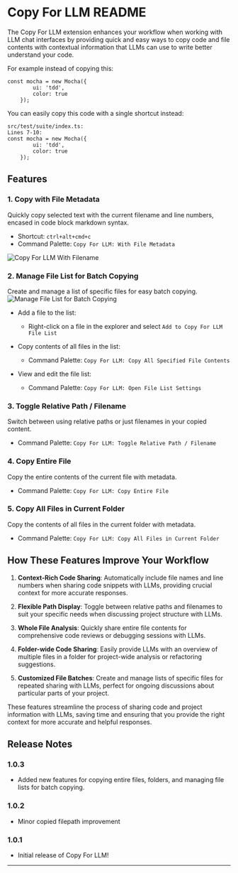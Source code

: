 # Copy For LLM README

The Copy For LLM extension enhances your workflow when working with LLM chat interfaces by providing quick and easy ways to copy code and file contents with contextual information that LLMs can use to write better understand your code.

For example instead of copying this:

```
const mocha = new Mocha({
		ui: 'tdd',
		color: true
	});
```

You can easily copy this code with a single shortcut instead:

```
src/test/suite/index.ts:
Lines 7-10:
const mocha = new Mocha({
		ui: 'tdd',
		color: true
	});
```


## Features

### 1. Copy with File Metadata
Quickly copy selected text with the current filename and line numbers, encased in code block markdown syntax.
- Shortcut: `ctrl+alt+cmd+c`
- Command Palette: `Copy For LLM: With File Metadata`

![Copy For LLM With Filename](demo-assets/demoCopyWithFilename.gif)

### 2. Manage File List for Batch Copying
Create and manage a list of specific files for easy batch copying.
![Manage File List for Batch Copying](demo-assets/allfilescopyfinal.gif)

- Add a file to the list:
  - Right-click on a file in the explorer and select `Add to Copy For LLM File List`

- Copy contents of all files in the list:
  - Command Palette: `Copy For LLM: Copy All Specified File Contents`

- View and edit the file list:
  - Command Palette: `Copy For LLM: Open File List Settings`

### 3. Toggle Relative Path / Filename
Switch between using relative paths or just filenames in your copied content.
- Command Palette: `Copy For LLM: Toggle Relative Path / Filename`

### 4. Copy Entire File
Copy the entire contents of the current file with metadata.
- Command Palette: `Copy For LLM: Copy Entire File`

### 5. Copy All Files in Current Folder
Copy the contents of all files in the current folder with metadata.
- Command Palette: `Copy For LLM: Copy All Files in Current Folder`

## How These Features Improve Your Workflow

1. **Context-Rich Code Sharing**: Automatically include file names and line numbers when sharing code snippets with LLMs, providing crucial context for more accurate responses.

2. **Flexible Path Display**: Toggle between relative paths and filenames to suit your specific needs when discussing project structure with LLMs.

3. **Whole File Analysis**: Quickly share entire file contents for comprehensive code reviews or debugging sessions with LLMs.

4. **Folder-wide Code Sharing**: Easily provide LLMs with an overview of multiple files in a folder for project-wide analysis or refactoring suggestions.

5. **Customized File Batches**: Create and manage lists of specific files for repeated sharing with LLMs, perfect for ongoing discussions about particular parts of your project.

These features streamline the process of sharing code and project information with LLMs, saving time and ensuring that you provide the right context for more accurate and helpful responses.

## Release Notes

### 1.0.3

- Added new features for copying entire files, folders, and managing file lists for batch copying.

### 1.0.2

- Minor copied filepath improvement

### 1.0.1

- Initial release of Copy For LLM!

---